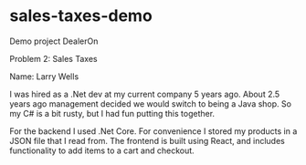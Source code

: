 # sales-taxes-demo
Demo project DealerOn

Problem 2: Sales Taxes

Name: Larry Wells

I was hired as a .Net dev at my current company 5 years ago. About 2.5 years ago management decided we would switch to being a Java shop. So my C# is a bit rusty, but I had fun putting this together.

For the backend I used .Net Core. For convenience I stored my products in a JSON file that I read from. The frontend is built using React, and includes functionality to add items to a cart and checkout.
